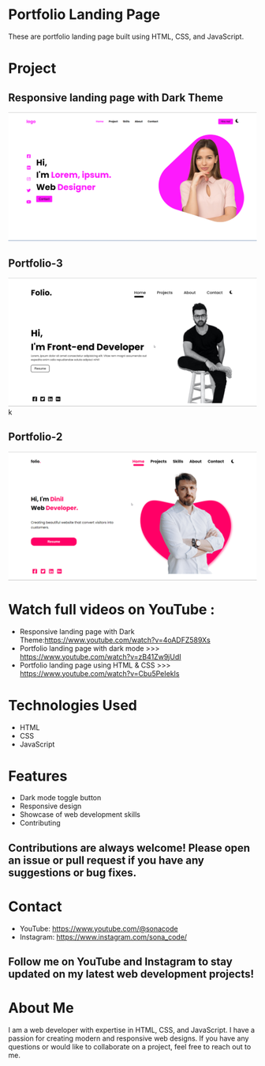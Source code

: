 # Portfolio Landing Page 
These are portfolio landing page built using HTML, CSS, and JavaScript. 


# Project 
## Responsive landing page with Dark Theme 
![](portfolio-2/project-ss/desktop-view.png)

## Portfolio-3 
![](portfolio-3/project-ss/desktop-view.png)k

## Portfolio-2
![](/portfolio%20landing%20page%20with%20dark%20mode/project-ss/desktop-view.png)


# Watch full videos on YouTube :
* Responsive landing page with Dark Theme:https://www.youtube.com/watch?v=4oADFZ589Xs
* Portfolio landing page with dark mode >>> https://www.youtube.com/watch?v=zB41Zw9jUdI
* Portfolio landing page using HTML & CSS >>> https://www.youtube.com/watch?v=Cbu5PeIekIs

# Technologies Used
* HTML
* CSS
* JavaScript




# Features
* Dark mode toggle button
* Responsive design
* Showcase of web development skills
* Contributing
## Contributions are always welcome! Please open an issue or pull request if you have any suggestions or bug fixes.

# Contact
* YouTube: https://www.youtube.com/@sonacode
* Instagram: https://www.instagram.com/sona_code/
## Follow me on YouTube and Instagram to stay updated on my latest web development projects!

# About Me
I am a web developer with expertise in HTML, CSS, and JavaScript. I have a passion for creating modern and responsive web designs. If you have any questions or would like to collaborate on a project, feel free to reach out to me.
